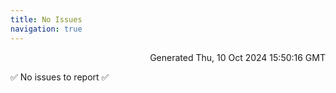 ```yaml
---
title: No Issues
navigation: true
---
```


<p style="text-align:right;color:#cccs">
Generated Thu, 10 Oct 2024 15:50:16 GMT
</p>
<p>✅ No issues to report ✅</p>



